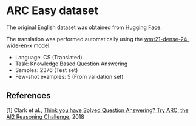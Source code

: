 # ARC Easy dataset

The original English dataset was obtained from [Hugging Face](https://huggingface.co/datasets/allenai/ai2_arc).

The translation was performed automatically using the [wmt21-dense-24-wide-en-x](https://huggingface.co/facebook/wmt21-dense-24-wide-en-x) model.

- Language: CS (Translated)
- Task: Knowledge Based Question Answering
- Samples: 2376 (Test set)
- Few-shot examples: 5 (From validation set)

## References

[1] Clark et al., [Think you have Solved Question Answering? Try ARC, the AI2 Reasoning Challenge](https://arxiv.org/abs/1803.05457), 2018
